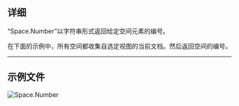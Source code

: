 ## 详细
“Space.Number”以字符串形式返回给定空间元素的编号。

在下面的示例中，所有空间都收集自选定视图的当前文档。然后返回空间的编号。
___
## 示例文件

![Space.Number](./Revit.Elements.Space.Number_img.jpg)

